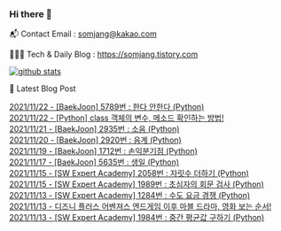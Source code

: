 ### Hi there 👋

📬  Contact Email : somjang@kakao.com

👨🏻‍💻  Tech & Daily Blog : https://somjang.tistory.com

[![github stats](https://github-readme-stats.vercel.app/api?username=SOMJANG&show_icons=true&hide_border=False)](https://somjang.tistory.com)

🤩 Latest Blog Post

[2021/11/22 - [BaekJoon] 5789번 : 한다 안한다 (Python)](https://somjang.tistory.com/entry/BaekJoon-5789%EB%B2%88-%ED%95%9C%EB%8B%A4-%EC%95%88%ED%95%9C%EB%8B%A4-Python) <br>
[2021/11/22 - [Python] class 객체의 변수, 메소드 확인하는 방법!](https://somjang.tistory.com/entry/Python-class-%EA%B0%9D%EC%B2%B4%EC%9D%98-%EB%B3%80%EC%88%98-%EB%A9%94%EC%86%8C%EB%93%9C-%ED%99%95%EC%9D%B8%ED%95%98%EB%8A%94-%EB%B0%A9%EB%B2%95) <br>
[2021/11/21 - [BaekJoon] 2935번 : 소음 (Python)](https://somjang.tistory.com/entry/BaekJoon-2935%EB%B2%88-%EC%86%8C%EC%9D%8C-Python) <br>
[2021/11/20 - [BaekJoon] 2920번 : 음계 (Python)](https://somjang.tistory.com/entry/BaekJoon-2920%EB%B2%88-%EC%9D%8C%EA%B3%84-Python) <br>
[2021/11/19 - [BaekJoon] 1712번 : 손익분기점 (Python)](https://somjang.tistory.com/entry/BaekJoon-1712%EB%B2%88-%EC%86%90%EC%9D%B5%EB%B6%84%EA%B8%B0%EC%A0%90-Python) <br>
[2021/11/17 - [BaekJoon] 5635번 : 생일 (Python)](https://somjang.tistory.com/entry/BaekJoon-5635%EB%B2%88-%EC%83%9D%EC%9D%BC-Python) <br>
[2021/11/15 - [SW Expert Academy] 2058번 : 자릿수 더하기 (Python)](https://somjang.tistory.com/entry/SW-Expert-Academy-2058%EB%B2%88-%EC%9E%90%EB%A6%BF%EC%88%98-%EB%8D%94%ED%95%98%EA%B8%B0-Python) <br>
[2021/11/15 - [SW Expert Academy] 1989번 : 초심자의 회문 검사 (Python)](https://somjang.tistory.com/entry/SW-Expert-Academy-1989%EB%B2%88-%EC%B4%88%EC%8B%AC%EC%9E%90%EC%9D%98-%ED%9A%8C%EB%AC%B8-%EA%B2%80%EC%82%AC-Python) <br>
[2021/11/13 - [SW Expert Academy] 1284번 : 수도 요금 경쟁 (Python)](https://somjang.tistory.com/entry/SW-Expert-Academy-1284%EB%B2%88-%EC%88%98%EB%8F%84-%EC%9A%94%EA%B8%88-%EA%B2%BD%EC%9F%81-Python) <br>
[2021/11/13 - 디즈니 플러스 어벤져스 엔드게임 이후 마블 드라마, 영화 보는 순서!](https://somjang.tistory.com/entry/%EB%94%94%EC%A6%88%EB%8B%88-%ED%94%8C%EB%9F%AC%EC%8A%A4-%EC%96%B4%EB%B2%A4%EC%A0%B8%EC%8A%A4-%EC%97%94%EB%93%9C%EA%B2%8C%EC%9E%84-%EC%9D%B4%ED%9B%84-%EB%A7%88%EB%B8%94-%EB%93%9C%EB%9D%BC%EB%A7%88-%EC%98%81%ED%99%94-%EB%B3%B4%EB%8A%94-%EC%88%9C%EC%84%9C) <br>
[2021/11/13 - [SW Expert Academy] 1984번 : 중간 평균값 구하기 (Python)](https://somjang.tistory.com/entry/SW-Expert-Academy-1984%EB%B2%88-%EC%A4%91%EA%B0%84-%ED%8F%89%EA%B7%A0%EA%B0%92-%EA%B5%AC%ED%95%98%EA%B8%B0-Python) <br>
